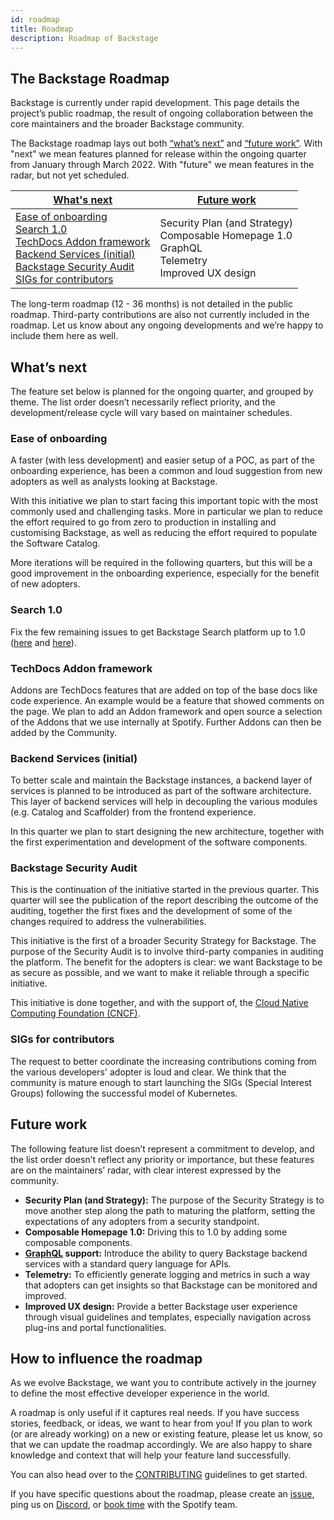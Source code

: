 ```yaml
---
id: roadmap
title: Roadmap
description: Roadmap of Backstage
---
```


## The Backstage Roadmap

Backstage is currently under rapid development. This page details the project’s public roadmap, the result of ongoing collaboration between the core maintainers and the broader Backstage community.

The Backstage roadmap lays out both [“what’s next”](#whats-next) and [“future work”](#future-work). With "next" we mean features planned for release within the ongoing quarter from January through March 2022. With "future" we mean features in the radar, but not yet scheduled.

| [What's next](#whats-next)                                                                                                                                                                                     | [Future work](#future-work)                                                                                                                                             |
| -------------------------------------------------------------------------------------------------------------------------------------------------------------------------------------------------------------- | ----------------------------------------------------------------------------------------------------------------------------------------------------------------------- |
| [Ease of onboarding](#ease-of-onboarding) <br/> [Search 1.0](#search-1.0) <br/> [TechDocs Addon framework](#techdocs-addon-framework) <br/> [Backend Services (initial)](#backend-services-(initial)) <br/> [Backstage Security Audit](#backstage-security-audit) <br/> [SIGs for contributors](#sigs-for-contributors) | Security Plan (and Strategy) <br/> Composable Homepage 1.0 <br/> GraphQL <br/> Telemetry <br/> Improved UX design |

The long-term roadmap (12 - 36 months) is not detailed in the public roadmap.
Third-party contributions are also not currently included in the roadmap. Let us know about any ongoing developments and we’re happy to include them here as well.

## What’s next

The feature set below is planned for the ongoing quarter, and grouped by theme.
The list order doesn’t necessarily reflect priority, and the development/release cycle will vary based on maintainer schedules.

### Ease of onboarding

A faster (with less development) and easier setup of a POC, as part of the onboarding experience, has been a common and loud suggestion from new adopters as well as analysts looking at Backstage.

With this initiative we plan to start facing this important topic with the most commonly used and challenging tasks. More in particular we plan to reduce the effort required to go from zero to production in installing and customising Backstage, as well as reducing the effort required to populate the Software Catalog.

More iterations will be required in the following quarters, but this will be a good improvement in the onboarding experience, especially for the benefit of new adopters. 

### Search 1.0

Fix the few remaining issues to get Backstage Search platform  up to 1.0 ([here](https://github.com/backstage/backstage/milestone/27) and [here](https://github.com/backstage/backstage/milestone/28)).

### TechDocs Addon framework

Addons are TechDocs features that are added on top of the base docs like code experience. An example would be a feature that showed comments on the page. We plan to add an Addon framework and open source a selection of the Addons that we use internally at Spotify. Further Addons can then be added by the Community.

### Backend Services (initial)

To better scale and maintain the Backstage instances, a backend layer of services is planned to be introduced as part of the software architecture. This layer of backend services will help in decoupling the various modules (e.g. Catalog and Scaffolder) from the frontend experience.

In this quarter we plan to start designing the new architecture, together with the first experimentation and development of the software components.

### Backstage Security Audit

This is the continuation of the initiative started in the previous quarter. This quarter will see the publication of the report describing the outcome of the auditing, together the first fixes and the development of some of the changes required to address the vulnerabilities.

This initiative is the first of a broader Security Strategy for Backstage. The
purpose of the Security Audit is to involve third-party companies in auditing
the platform. The benefit for the adopters is clear: we want Backstage to be as secure as possible, and we want to make it reliable through a specific initiative.

This initiative is done together, and with the support of, the [Cloud Native Computing Foundation (CNCF)](https://www.cncf.io/).

### SIGs for contributors

The request to better coordinate the increasing contributions coming from the various developers' adopter is loud and clear. We think that the community is mature enough to start launching the SIGs (Special Interest Groups) following the successful model of Kubernetes.

## Future work

The following feature list doesn’t represent a commitment to develop, and the list order doesn’t reflect any priority or importance, but these features are on the maintainers’ radar, with clear interest expressed by the community.

- **Security Plan (and Strategy):** The purpose of the Security Strategy is to move another step along the path to maturing the platform, setting the expectations of any adopters from a security standpoint.
- **Composable Homepage 1.0:** Driving this to 1.0 by adding some composable components.
- **[GraphQL](https://graphql.org/) support:** Introduce the ability to query Backstage backend services with a standard query language for APIs.
- **Telemetry:** To efficiently generate logging and metrics in such a way that adopters can get insights so that Backstage can be monitored and improved.
- **Improved UX design:** Provide a better Backstage user experience through visual guidelines and templates, especially navigation across plug-ins and portal functionalities.

## How to influence the roadmap

As we evolve Backstage, we want you to contribute actively in the journey to define the most effective developer experience in the world.

A roadmap is only useful if it captures real needs. If you have success stories, feedback, or ideas, we want to hear from you! If you plan to work (or are already working) on a new or existing feature, please let us know, so that we can update the roadmap accordingly. We are also happy to share knowledge and context that will help your feature land successfully.

You can also head over to the [CONTRIBUTING](https://github.com/backstage/backstage/blob/master/CONTRIBUTING.md) guidelines to get started.

If you have specific questions about the roadmap, please create an [issue](https://github.com/backstage/backstage/issues/new/choose), ping us on [Discord](https://discord.gg/qxsEfa8Vq8), or [book time](http://calendly.com/spotify-backstage) with the Spotify team.
